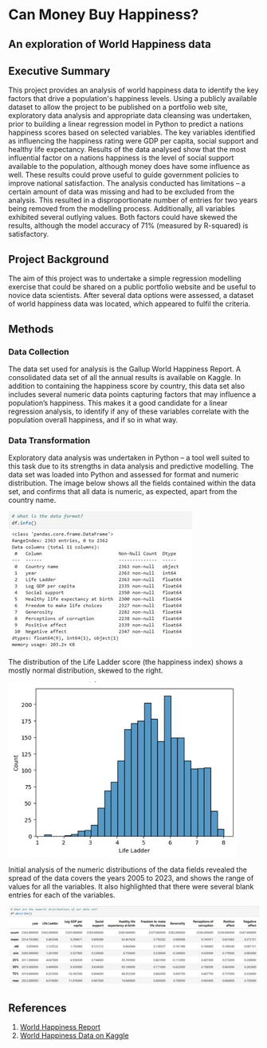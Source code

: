 # Can Money Buy Happiness?
## An exploration of World Happiness data

## Executive Summary
This project provides an analysis of world happiness data to identify the key factors that drive a population's happiness levels.
Using a publicly available dataset to allow the project to be published on a portfolio web site, exploratory data analysis and appropriate data cleansing was undertaken, prior to building a linear regression model in Python to predict a nations happiness scores based on selected variables. The key variables identified as influencing the happiness rating were GDP per capita, social support and healthy life expectancy. 
Results of the data analysed show that the most influential factor on a nations happiness is the level of social support available to the population, although money does have some influence as well. These results could prove useful to guide government policies to improve national satisfaction.
The analysis conducted has limitations – a certain amount of data was missing and had to be excluded from the analysis. This resulted in a disproportionate number of entries for two years being removed from the modelling process. Additionally, all variables exhibited several outlying values. Both factors could have skewed the results, although the model accuracy of 71% (measured by R-squared) is satisfactory.

## Project Background
The aim of this project was to undertake a simple regression modelling exercise that could be shared on a public portfolio website and be useful to novice data scientists. After several data options were assessed, a dataset of world happiness data was located, which appeared to fulfil the criteria. 

## Methods
### Data Collection
The data set used for analysis is the Gallup World Happiness Report. A consolidated data set of all the annual results is available on Kaggle. In addition to containing the happiness score by country, this data set also includes several numeric data points capturing factors that may influence a population’s happiness. This makes it a good candidate for a linear regression analysis, to identify if any of these variables correlate with the population overall happiness, and if so in what way.

### Data Transformation
Exploratory data analysis was undertaken in Python – a tool well suited to this task due to its strengths in data analysis and predictive modelling. The data set was loaded into Python and assessed for format and numeric distribution. The image below shows all the fields contained within the data set, and confirms that all data is numeric, as expected, apart from the country name.

![Screenshot: DataFrame Info](images/picture1.jpg)

The distribution of the Life Ladder score (the happiness index) shows a mostly normal distribution, skewed to the right.

![Screenshot: Life Ladder Distribution](images/picture2.jpg)

Initial analysis of the numeric distributions of the data fields revealed the spread of the data covers the years 2005 to 2023, and shows the range of values for all the variables. It also highlighted that there were several blank entries for each of the variables.

![Screenshot: Numeric Distributions of the Data Fields](images/picture3.jpg)




## References
1. [World Happiness Report](https://worldhappiness.report/)
2. [World Happiness Data on Kaggle](https://www.kaggle.com/datasets/jainaru/world-happiness-report-2024-yearly-updated)
